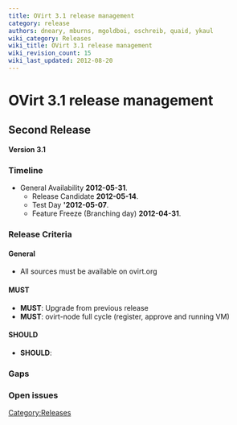 ```yaml
---
title: OVirt 3.1 release management
category: release
authors: dneary, mburns, mgoldboi, oschreib, quaid, ykaul
wiki_category: Releases
wiki_title: OVirt 3.1 release management
wiki_revision_count: 15
wiki_last_updated: 2012-08-20
---
```


# OVirt 3.1 release management

## Second Release

**Version 3.1**

### Timeline

*   General Availability **2012-05-31**.
    -   Release Candidate **2012-05-14**.
    -   Test Day **'2012-05-07**.
    -   Feature Freeze (Branching day) **2012-04-31**.

### Release Criteria

#### General

*   All sources must be available on ovirt.org

#### MUST

*   **MUST**: Upgrade from previous release
*   **MUST**: ovirt-node full cycle (register, approve and running VM)

#### SHOULD

*   **SHOULD**:

### Gaps

### Open issues

<Category:Releases>
